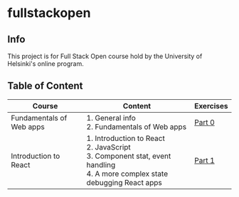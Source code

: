 # fullstackopen

## Info
This project is for Full Stack Open course hold by the University of Helsinki's online program.

## Table of Content
|Course|Content|Exercises|
|---|---|---|
|Fundamentals of Web apps|1. General info<br>2. Fundamentals of Web apps|[Part 0](./part0/README.md)|
|Introduction to React|1. Introduction to React<br>2. JavaScript<br>3. Component stat, event handling<br>4. A more complex state debugging React apps|[Part 1](./part1/README.md)|

